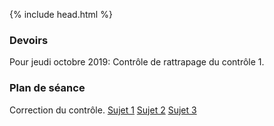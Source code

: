 {% include head.html %}

### Devoirs

Pour jeudi octobre 2019: Contrôle de rattrapage du contrôle 1. 

### Plan de séance

Correction du contrôle. 
[Sujet 1](./assets/controles/1/1.1.pdf)
[Sujet 2](./assets/controles/1/1.2.pdf)
[Sujet 3](./assets/controles/1/1.3.pdf)



